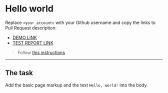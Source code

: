 # Hello world
Replace `<your_account>` with your Github username and copy the links to Pull Request description:
- [DEMO LINK](https://<your_account>.github.io/layout_hello-world/) <br>
- [TEST REPORT LINK](https://<your_account>.github.io/layout_hello-world/report/html_report/)

> Follow [this instructions](https://github.com/mate-academy/layout_task-guideline#how-to-solve-the-layout-tasks-on-github)
___

## The task 
Add the basic page markup and the text `Hello, world!` into the body.
